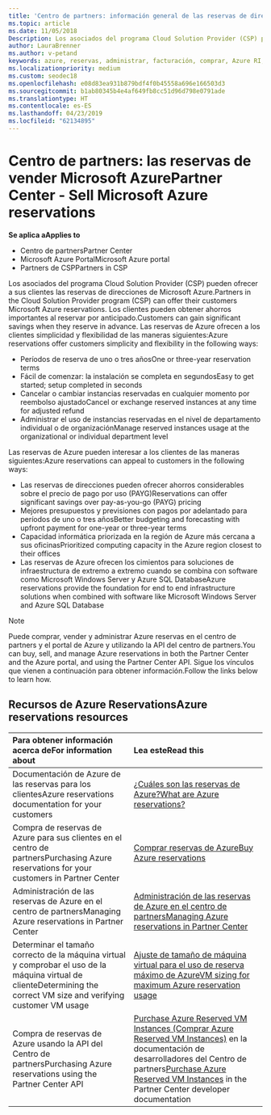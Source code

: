 ```yaml
---
title: 'Centro de partners: información general de las reservas de direcciones de Microsoft Azure | Centro de partners'
ms.topic: article
ms.date: 11/05/2018
Description: Los asociados del programa Cloud Solution Provider (CSP) pueden ofrecer a sus clientes las reservas de direcciones de Microsoft Azure.
author: LauraBrenner
ms.author: v-petand
keywords: azure, reservas, administrar, facturación, comprar, Azure RI, Azure Reserved Instances
ms.localizationpriority: medium
ms.custom: seodec18
ms.openlocfilehash: e08d83ea931b879bdf4f0b45558a696e166503d3
ms.sourcegitcommit: b1ab80345b4e4af649fb8cc51d96d798e0791ade
ms.translationtype: HT
ms.contentlocale: es-ES
ms.lasthandoff: 04/23/2019
ms.locfileid: "62134895"
---
```

# <a name="partner-center---sell-microsoft-azure-reservations"></a><span data-ttu-id="83cb4-104">Centro de partners: las reservas de vender Microsoft Azure</span><span class="sxs-lookup"><span data-stu-id="83cb4-104">Partner Center - Sell Microsoft Azure reservations</span></span>

<!--Maggie, 12/7/18 - Added "Partner Center" to metadata title and H1 title as per Catherine Watson in bug #19868631-->

<span data-ttu-id="83cb4-105">**Se aplica a**</span><span class="sxs-lookup"><span data-stu-id="83cb4-105">**Applies to**</span></span>

- <span data-ttu-id="83cb4-106">Centro de partners</span><span class="sxs-lookup"><span data-stu-id="83cb4-106">Partner Center</span></span>
- <span data-ttu-id="83cb4-107">Microsoft Azure Portal</span><span class="sxs-lookup"><span data-stu-id="83cb4-107">Microsoft Azure portal</span></span>
- <span data-ttu-id="83cb4-108">Partners de CSP</span><span class="sxs-lookup"><span data-stu-id="83cb4-108">Partners in CSP</span></span>

<span data-ttu-id="83cb4-109">Los asociados del programa Cloud Solution Provider (CSP) pueden ofrecer a sus clientes las reservas de direcciones de Microsoft Azure.</span><span class="sxs-lookup"><span data-stu-id="83cb4-109">Partners in the Cloud Solution Provider program (CSP) can offer their customers Microsoft Azure reservations.</span></span> <span data-ttu-id="83cb4-110">Los clientes pueden obtener ahorros importantes al reservar por anticipado.</span><span class="sxs-lookup"><span data-stu-id="83cb4-110">Customers can gain significant savings when they reserve in advance.</span></span> <span data-ttu-id="83cb4-111">Las reservas de Azure ofrecen a los clientes simplicidad y flexibilidad de las maneras siguientes:</span><span class="sxs-lookup"><span data-stu-id="83cb4-111">Azure reservations offer customers simplicity and flexibility in the following ways:</span></span>

- <span data-ttu-id="83cb4-112">Períodos de reserva de uno o tres años</span><span class="sxs-lookup"><span data-stu-id="83cb4-112">One or three-year reservation terms</span></span>
- <span data-ttu-id="83cb4-113">Fácil de comenzar: la instalación se completa en segundos</span><span class="sxs-lookup"><span data-stu-id="83cb4-113">Easy to get started; setup completed in seconds</span></span>
- <span data-ttu-id="83cb4-114">Cancelar o cambiar instancias reservadas en cualquier momento por reembolso ajustado</span><span class="sxs-lookup"><span data-stu-id="83cb4-114">Cancel or exchange reserved instances at any time for adjusted refund</span></span>
- <span data-ttu-id="83cb4-115">Administrar el uso de instancias reservadas en el nivel de departamento individual o de organización</span><span class="sxs-lookup"><span data-stu-id="83cb4-115">Manage reserved instances usage at the organizational or individual department level</span></span> 

<span data-ttu-id="83cb4-116">Las reservas de Azure pueden interesar a los clientes de las maneras siguientes:</span><span class="sxs-lookup"><span data-stu-id="83cb4-116">Azure reservations can appeal to customers in the following ways:</span></span>

- <span data-ttu-id="83cb4-117">Las reservas de direcciones pueden ofrecer ahorros considerables sobre el precio de pago por uso (PAYG)</span><span class="sxs-lookup"><span data-stu-id="83cb4-117">Reservations can offer significant savings over pay-as-you-go (PAYG) pricing</span></span>
- <span data-ttu-id="83cb4-118">Mejores presupuestos y previsiones con pagos por adelantado para períodos de uno o tres años</span><span class="sxs-lookup"><span data-stu-id="83cb4-118">Better budgeting and forecasting with upfront payment for one-year or three-year terms</span></span>
- <span data-ttu-id="83cb4-119">Capacidad informática priorizada en la región de Azure más cercana a sus oficinas</span><span class="sxs-lookup"><span data-stu-id="83cb4-119">Prioritized computing capacity in the Azure region closest to their offices</span></span>
- <span data-ttu-id="83cb4-120">Las reservas de Azure ofrecen los cimientos para soluciones de infraestructura de extremo a extremo cuando se combina con software como Microsoft Windows Server y Azure SQL Database</span><span class="sxs-lookup"><span data-stu-id="83cb4-120">Azure reservations provide the foundation for end to end infrastructure solutions when combined with software like Microsoft Windows Server and Azure SQL Database</span></span>

>[!NOTE]
> <span data-ttu-id="83cb4-121">Puede comprar, vender y administrar Azure reservas en el centro de partners y el portal de Azure y utilizando la API del centro de partners.</span><span class="sxs-lookup"><span data-stu-id="83cb4-121">You can buy, sell, and manage Azure reservations in both the Partner Center and the Azure portal, and using the Partner Center API.</span></span> <span data-ttu-id="83cb4-122">Sigue los vínculos que vienen a continuación para obtener información.</span><span class="sxs-lookup"><span data-stu-id="83cb4-122">Follow the links below to learn how.</span></span>

## <a name="azure-reservations-resources"></a><span data-ttu-id="83cb4-123">Recursos de Azure Reservations</span><span class="sxs-lookup"><span data-stu-id="83cb4-123">Azure reservations resources</span></span>

|<span data-ttu-id="83cb4-124">**Para obtener información acerca de**</span><span class="sxs-lookup"><span data-stu-id="83cb4-124">**For information about**</span></span>   |<span data-ttu-id="83cb4-125">**Lea este**</span><span class="sxs-lookup"><span data-stu-id="83cb4-125">**Read this**</span></span>    |
|:-----------------------------|:-----------------|
| <span data-ttu-id="83cb4-126">Documentación de Azure de las reservas para los clientes</span><span class="sxs-lookup"><span data-stu-id="83cb4-126">Azure reservations documentation for your customers</span></span> | [<span data-ttu-id="83cb4-127">¿Cuáles son las reservas de Azure?</span><span class="sxs-lookup"><span data-stu-id="83cb4-127">What are Azure reservations?</span></span>](https://docs.microsoft.com/azure/billing/billing-save-compute-costs-reservations)
|<span data-ttu-id="83cb4-128">Compra de reservas de Azure para sus clientes en el centro de partners</span><span class="sxs-lookup"><span data-stu-id="83cb4-128">Purchasing Azure reservations for your customers in Partner Center</span></span>   |[<span data-ttu-id="83cb4-129">Comprar reservas de Azure</span><span class="sxs-lookup"><span data-stu-id="83cb4-129">Buy Azure reservations</span></span>](azure-reservations-buying.md)
|<span data-ttu-id="83cb4-130">Administración de las reservas de Azure en el centro de partners</span><span class="sxs-lookup"><span data-stu-id="83cb4-130">Managing Azure reservations in Partner Center</span></span> | [<span data-ttu-id="83cb4-131">Administración de las reservas de Azure en el centro de partners</span><span class="sxs-lookup"><span data-stu-id="83cb4-131">Managing Azure reservations in Partner Center</span></span>](azure-reservations-manage.md)
|<span data-ttu-id="83cb4-132">Determinar el tamaño correcto de la máquina virtual y comprobar el uso de la máquina virtual de cliente</span><span class="sxs-lookup"><span data-stu-id="83cb4-132">Determining the correct VM size and verifying customer VM usage</span></span>   |[<span data-ttu-id="83cb4-133">Ajuste de tamaño de máquina virtual para el uso de reserva máximo de Azure</span><span class="sxs-lookup"><span data-stu-id="83cb4-133">VM sizing for maximum Azure reservation usage</span></span>](azure-usage.md)   |
|<span data-ttu-id="83cb4-134">Compra de reservas de Azure usando la API del Centro de partners</span><span class="sxs-lookup"><span data-stu-id="83cb4-134">Purchasing Azure reservations using the Partner Center API</span></span> | <span data-ttu-id="83cb4-135">[Purchase Azure Reserved VM Instances (Comprar Azure Reserved VM Instances)](https://docs.microsoft.com/partner-center/develop/purchase-azure-reservations) en la documentación de desarrolladores del Centro de partners</span><span class="sxs-lookup"><span data-stu-id="83cb4-135">[Purchase Azure Reserved VM Instances](https://docs.microsoft.com/partner-center/develop/purchase-azure-reservations) in the Partner Center developer documentation</span></span>